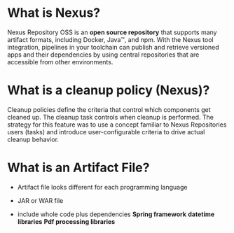 # What is Nexus?

Nexus Repository OSS is an **open source repository** that supports many artifact formats, including Docker, Java™, and npm. With the Nexus tool integration, pipelines in your toolchain can publish and retrieve versioned apps and their dependencies by using central repositories that are accessible from other environments.

# What is a cleanup policy (Nexus)?

Cleanup policies define the criteria that control which components get cleaned up. The cleanup task controls when cleanup is performed. The strategy for this feature was to use a concept familiar to Nexus Repositories users (tasks) and introduce user-configurable criteria to drive actual cleanup behavior.

# What is an Artifact File?

- Artifact file looks different for each programming language

- JAR or WAR file
- include whole code plus dependencies
**Spring framework**
**datetime libraries**
**Pdf processing libraries**

